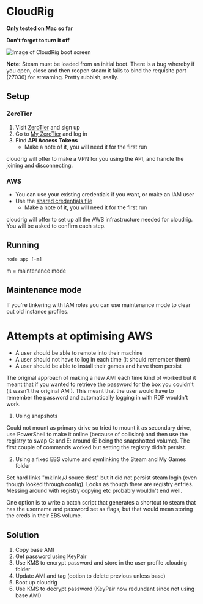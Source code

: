 # CloudRig

**Only tested on Mac so far**

**Don't forget to turn it off**

![Image of CloudRig boot screen](http://i.imgur.com/vvTtmw6.png)

**Note:** Steam must be loaded from an initial boot. There is a bug whereby if you open, close and then reopen steam it fails to bind the requisite port (27036) for streaming. Pretty rubbish, really.

## Setup

### ZeroTier

1. Visit [ZeroTier](https://www.zerotier.com/) and sign up
2. Go to [My ZeroTier](https://my.zerotier.com) and log in
3. Find **API Access Tokens**
    * Make a note of it, you will need it for the first run

cloudrig will offer to make a VPN for you using the API, and handle the joining and disconnecting.

### AWS

* You can use your existing credentials if you want, or make an IAM user
* Use the [shared credentials file](http://docs.aws.amazon.com/sdk-for-javascript/v2/developer-guide/loading-node-credentials-shared.html)
    * Make a note of it, you will need it for the first run

cloudrig will offer to set up all the AWS infrastructure needed for cloudrig. You will be asked to confirm each step.

## Running

    node app [-m]

m = maintenance mode

## Maintenance mode

If you're tinkering with IAM roles you can use maintenance mode to clear out old instance profiles.

# Attempts at optimising AWS

* A user should be able to remote into their machine
* A user should not have to log in each time (it should remember them)
* A user should be able to install their games and have them persist

The original approach of making a new AMI each time kind of worked but it meant that if you wanted to retrieve the password for the box you couldn't (it wasn't the original AMI). This meant that the user would have to remember the password and automatically logging in with RDP wouldn't work.

1. Using snapshots

Could not mount as primary drive so tried to mount it as secondary drive, use PowerShell to make it online (because of collision) and then use the registry to swap C: and E: around (E being the snapshotted volume). The first couple of commands worked but setting the registry didn't persist.

2. Using a fixed EBS volume and symlinking the Steam and My Games folder

Set hard links "mklink /J souce dest" but it did not persist steam login (even though looked through config). Looks as though there are registry entries. Messing around with registry copying etc probably wouldn't end well.

One option is to write a batch script that generates a shortcut to steam that has the username and password set as flags, but that would mean storing the creds in their EBS volume.

## Solution

1. Copy base AMI
2. Get password using KeyPair
3. Use KMS to encrypt password and store in the user profile .cloudrig folder
4. Update AMI and tag (option to delete previous unless base)
5. Boot up cloudrig
6. Use KMS to decrypt password (KeyPair now redundant since not using base AMI)